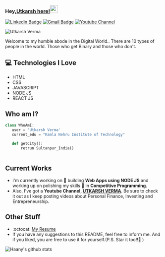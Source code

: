 ### Hey,[Utkarsh here!](https://www.linkedin.com/in/utkarsh17verma/)<img src="https://media.giphy.com/media/hvRJCLFzcasrR4ia7z/giphy.gif" width="25px">


[![Linkedin Badge](https://img.shields.io/badge/-utkarsh17verma-blue?style=flat-square&logo=Linkedin&logoColor=white&link=https://www.linkedin.com/in/utkarsh17verma/)](https://www.linkedin.com/in/utkarsh17verma/) [![Gmail Badge](https://img.shields.io/badge/-utkarsh17verma@gmail.com-c14438?style=flat-square&logo=Gmail&logoColor=white&link=mailto:utkarsh17verma@gmail.com)](mailto:utkarsh17verma@gmail.com) [![Youtube Channel](https://img.shields.io/badge/-Utkarsh%20Verma-c14438?style=flat-square&logo=Youtube&link=https://www.youtube.com/channel/utkarshvermaofficial)](https://www.youtube.com/channel/utkarshvermaofficial)
<p align="left"> <img src="https://komarev.com/ghpvc/?username=utkarsh17verma" alt="Utkarsh Verma" /> </p>

Welcome to my humble abode in the Digital World.. There are 10 types of people in the world. Those who get Binary and those who don't.

## :computer: Technologies I Love
* HTML
* CSS
* JAVASCRIPT
* NODE JS
* REACT JS

 ## Who am I?
 ```python
 class WhoAmI:
 	user = 'Utkarsh Verma'
	current_edu = "Kamla Nehru Institute of Technology"
	
	def getCity():
		retrun Sultanpur_India()
	
 ```
 
## Current Works
 * I'm currently working on 🔭 building **Web Apps using NODE JS** and working up on polishing my skills 🌱 in **Competitive Programming**.
 * Also, I've got a **Youtube Channel, [UTKARSH VERMA](https://www.youtube.com/channel/utkarshvermaofficial)**. Be sure to check it out as I keep posting videos about Personal Finance, Investing and Entrepreneurship.
 
## Other Stuff
  - :octocat: [My Resume](https://docs.google.com/document/d/16nwZbQyxWJIN-Wh9VP-q8VO4ZI8K0hFYf8pKzODj5rc/edit?usp=sharing)
  - If you have any suggestions to this README, feel free to inform me. And if you liked, you are free to use it for yourself.(P.S. Star it too!!:grimacing: )

![Haany's github stats](https://github-readme-stats.vercel.app/api?username=utkarsh17verma&show_icons=true&hide=[%22issues%22])
 
